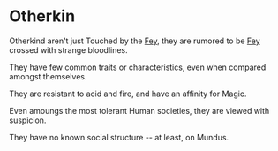 # Otherkin

Otherkind aren't just Touched by the [Fey](fey.md), they are rumored to be [Fey](fey.md) crossed with strange bloodlines.

They have few common traits or characteristics, even when compared amongst themselves.

They are resistant to acid and fire, and have an affinity for Magic.

Even amoungs the most tolerant Human societies, they are viewed with suspicion.

They have no known social structure -- at least, on Mundus.